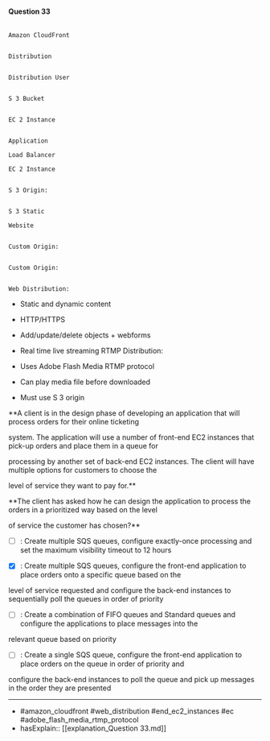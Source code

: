 #### Question  33

```

Amazon CloudFront

```

```

Distribution

```

```

Distribution User

```

```

S 3 Bucket

```

```

EC 2 Instance

```

```

Application

Load Balancer

EC 2 Instance

```

```

S 3 Origin:

```

```

S 3 Static

Website

```

```

Custom Origin:

```

```

Custom Origin:

```

```

Web Distribution:

```

- Static and dynamic content

- HTTP/HTTPS

- Add/update/delete objects + webforms

- Real time live streaming RTMP Distribution:

- Uses Adobe Flash Media RTMP protocol

- Can play media file before downloaded

- Must use S 3 origin

**A client is in the design phase of developing an application that will process orders for their online ticketing

system. The application will use a number of front-end EC2 instances that pick-up orders and place them in a queue for

processing by another set of back-end EC2 instances. The client will have multiple options for customers to choose the

level of service they want to pay for.**

**The client has asked how he can design the application to process the orders in a prioritized way based on the level

of service the customer has chosen?**

- [ ] :  Create multiple SQS queues, configure exactly-once processing and set the maximum visibility timeout to 12 hours

- [x] :  Create multiple SQS queues, configure the front-end application to place orders onto a specific queue based on the

level of service requested and configure the back-end instances to sequentially poll the queues in order of priority

- [ ] :  Create a combination of FIFO queues and Standard queues and configure the applications to place messages into the

relevant queue based on priority

- [ ] :  Create a single SQS queue, configure the front-end application to place orders on the queue in order of priority and

configure the back-end instances to poll the queue and pick up messages in the order they are presented

----

- #amazon_cloudfront #web_distribution #end_ec2_instances #ec #adobe_flash_media_rtmp_protocol
- hasExplain:: [[explanation_Question  33.md]]
